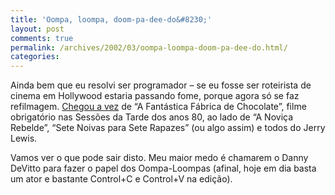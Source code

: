 ```yaml
---
title: 'Oompa, loompa, doom-pa-dee-do&#8230;'
layout: post
comments: true
permalink: /archives/2002/03/oompa-loompa-doom-pa-dee-do.html/
categories:
---
```

Ainda bem que eu resolvi ser programador &#8211; se eu fosse ser roteirista de cinema em Hollywood estaria passando fome, porque agora só se faz refilmagem. <a href="http://ultimosegundo.ig.com.br/home/cadernoi/artigo/0,2945,709645,00.html" >Chegou a vez</a> de &#8220;A Fantástica Fábrica de Chocolate&#8221;, filme obrigatório nas Sessões da Tarde dos anos 80, ao lado de &#8220;A Noviça Rebelde&#8221;, &#8220;Sete Noivas para Sete Rapazes&#8221; (ou algo assim) e todos do Jerry Lewis.

Vamos ver o que pode sair disto. Meu maior medo é chamarem o Danny DeVitto para fazer o papel dos Oompa-Loompas (afinal, hoje em dia basta um ator e bastante Control+C e Control+V na edição).